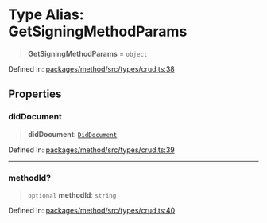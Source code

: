 # Type Alias: GetSigningMethodParams

> **GetSigningMethodParams** = `object`

Defined in: [packages/method/src/types/crud.ts:38](https://github.com/dcdpr/did-btcr2-js/blob/c82bc5c69016e1146a0c52c6e6b21621f5abd6d4/packages/method/src/types/crud.ts#L38)

## Properties

### didDocument

> **didDocument**: [`DidDocument`](../classes/DidDocument.md)

Defined in: [packages/method/src/types/crud.ts:39](https://github.com/dcdpr/did-btcr2-js/blob/c82bc5c69016e1146a0c52c6e6b21621f5abd6d4/packages/method/src/types/crud.ts#L39)

***

### methodId?

> `optional` **methodId**: `string`

Defined in: [packages/method/src/types/crud.ts:40](https://github.com/dcdpr/did-btcr2-js/blob/c82bc5c69016e1146a0c52c6e6b21621f5abd6d4/packages/method/src/types/crud.ts#L40)
